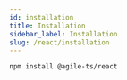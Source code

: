 ```yaml
---
id: installation
title: Installation
sidebar_label: Installation
slug: /react/installation
---
```


```bash npm2yarn
npm install @agile-ts/react 
```